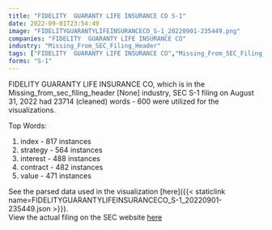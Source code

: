 ```yaml
---
title: "FIDELITY  GUARANTY LIFE INSURANCE CO S-1"
date: 2022-09-01T23:54:49
image: "FIDELITYGUARANTYLIFEINSURANCECO_S-1_20220901-235449.png"
companies: "FIDELITY  GUARANTY LIFE INSURANCE CO"
industry: "Missing_From_SEC_Filing_Header"
tags: ["FIDELITY  GUARANTY LIFE INSURANCE CO","Missing_From_SEC_Filing_Header","08-31-2022","S-1"]
forms: "S-1"
---
```

FIDELITY  GUARANTY LIFE INSURANCE CO, which is in the Missing_from_sec_filing_header [None] industry, SEC S-1 filing on August 31, 2022 had 23714 (cleaned) words - 600 were utilized for the visualizations.

Top Words:
1. index - 817 instances
2. strategy - 564 instances
3. interest - 488 instances
4. contract - 482 instances
5. value - 471 instances


See the parsed data used in the visualization [here]({{< staticlink name=FIDELITYGUARANTYLIFEINSURANCECO_S-1_20220901-235449.json >}}).  
View the actual filing on the SEC website [here](https://www.sec.gov/Archives/edgar/data/854241/0001193125-22-234850.txt)